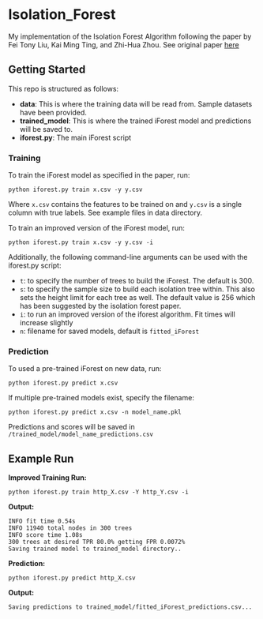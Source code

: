 # Isolation_Forest
My implementation of the Isolation Forest Algorithm following the paper by Fei Tony Liu, Kai Ming Ting, and Zhi-Hua Zhou. See original paper [here](https://github.com/bkhuong/Isolation_Forest/blob/master/IsolationForestPaper.pdf)

## Getting Started 

This repo is structured as follows: 
 - **data**: This is where the training data will be read from. Sample datasets have been provided. 
 - **trained_model**: This is where the trained iForest model and predictions will be saved to. 
 - **iforest.py**: The main iForest script 

### Training 

To train the iForest model as specified in the paper, run:
```
python iforest.py train x.csv -y y.csv
```

Where `x.csv` contains the features to be trained on and `y.csv` is a single column with true labels. See example files in data directory. 

To train an improved version of the iForest model, run: 

```
python iforest.py train x.csv -y y.csv -i 
```

Additionally, the following command-line arguments can be used with the iforest.py script: 
- `t`: to specify the number of trees to build the iForest. The default is 300. 
- `s`: to specify the sample size to build each isolation tree within. This also sets the height limit for each tree as well. The default value is 256 which has been suggested by the isolation forest paper. 
- `i`: to run an improved version of the iforest algorithm. Fit times will increase slightly 
- `n`: filename for saved models, default is `fitted_iForest`

### Prediction 

To used a pre-trained iForest on new data, run: 

```
python iforest.py predict x.csv
```

If multiple pre-trained models exist, specify the filename: 

```
python iforest.py predict x.csv -n model_name.pkl
```

Predictions and scores will be saved in `/trained_model/model_name_predictions.csv`

## Example Run 

**Improved Training Run:**
```
python iforest.py train http_X.csv -Y http_Y.csv -i
```

**Output:**
```
INFO fit time 0.54s
INFO 11940 total nodes in 300 trees
INFO score time 1.08s
300 trees at desired TPR 80.0% getting FPR 0.0072%
Saving trained model to trained_model directory..
```

**Prediction:**
```
python iforest.py predict http_X.csv 
```

**Output:**
```
Saving predictions to trained_model/fitted_iForest_predictions.csv...
```
